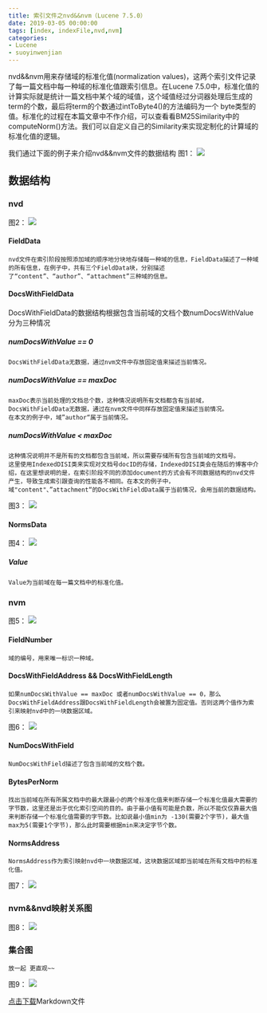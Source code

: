 ```yaml
---
title: 索引文件之nvd&&nvm（Lucene 7.5.0）
date: 2019-03-05 00:00:00
tags: [index, indexFile,nvd,nvm]
categories:
- Lucene
- suoyinwenjian
---
```


nvd&&nvm用来存储域的标准化值(normalization values)，这两个索引文件记录了每一篇文档中每一种域的标准化值跟索引信息。在Lucene 7.5.0中，标准化值的计算实际就是统计一篇文档中某个域的域值，这个域值经过分词器处理后生成的term的个数，最后将term的个数通过intToByte4()的方法编码为一个 byte类型的值。标准化的过程在本篇文章中不作介绍，可以查看看BM25Similarity中的computeNorm()方法。我们可以自定义自己的Similarity来实现定制化的计算域的标准化值的逻辑。

我们通过下面的例子来介绍nvd&&nvm文件的数据结构
图1：
<img src="http://www.amazingkoala.com.cn/uploads/lucene/索引文件/nvm&&nvd/1.png">

## 数据结构
### nvd
图2：
<img src="http://www.amazingkoala.com.cn/uploads/lucene/索引文件/nvm&&nvd/2.png">

#### FieldData
```text
nvd文件在索引阶段按照添加域的顺序地分块地存储每一种域的信息，FieldData描述了一种域的所有信息，在例子中，共有三个FieldData块，分别描述了“content”、“author”、“attachment”三种域的信息。
```
#### DocsWithFieldData
DocsWithFieldData的数据结构根据包含当前域的文档个数numDocsWithValue分为三种情况
##### numDocsWithValue == 0
```text
DocsWithFieldData无数据，通过nvm文件中存放固定值来描述当前情况。
```
##### numDocsWithValue == maxDoc
```text
maxDoc表示当前处理的文档总个数，这种情况说明所有文档都含有当前域，DocsWithFieldData无数据，通过在nvm文件中同样存放固定值来描述当前情况。
在本文的例子中，域”author“属于当前情况。
```
##### numDocsWithValue < maxDoc
```text
这种情况说明并不是所有的文档都包含当前域，所以需要存储所有包含当前域的文档号。
这里使用IndexedDISI类来实现对文档号docID的存储，IndexedDISI类会在随后的博客中介绍，在这里想说明的是，在索引阶段不同的添加document的方式会有不同数据结构的nvd文件产生，导致生成索引跟查询的性能各不相同。在本文的例子中，域"content"、”attachment“的DocsWithFieldData属于当前情况，会用当前的数据结构。
```
图3：
<img src="http://www.amazingkoala.com.cn/uploads/lucene/索引文件/nvm&&nvd/3.png">
#### NormsData
图4：
<img src="http://www.amazingkoala.com.cn/uploads/lucene/索引文件/nvm&&nvd/4.png">
##### Value
```text
Value为当前域在每一篇文档中的标准化值。
```
### nvm
图5：
<img src="http://www.amazingkoala.com.cn/uploads/lucene/索引文件/nvm&&nvd/5.png">
#### FieldNumber
```text
域的编号，用来唯一标识一种域。
```
#### DocsWithFieldAddress && DocsWithFieldLength
```text
如果numDocsWithValue == maxDoc 或者numDocsWithValue == 0，那么DocsWithFieldAddress跟DocsWithFieldLength会被置为固定值。否则这两个值作为索引来映射nvd中的一块数据区域。
```
图6：
<img src="http://www.amazingkoala.com.cn/uploads/lucene/索引文件/nvm&&nvd/6.png">
#### NumDocsWithField
```text
NumDocsWithField描述了包含当前域的文档个数。
```
#### BytesPerNorm
```text
找出当前域在所有所属文档中的最大跟最小的两个标准化值来判断存储一个标准化值最大需要的字节数，这里还是出于优化索引空间的目的。由于最小值有可能是负数，所以不能仅仅靠最大值来判断存储一个标准化值需要的字节数。比如说最小值min为 -130(需要2个字节)，最大值max为5(需要1个字节)，那么此时需要根据min来决定字节个数。
```
#### NormsAddress
```text
NormsAddress作为索引映射nvd中一块数据区域，这块数据区域即当前域在所有文档中的标准化值。
```
图7：
<img src="http://www.amazingkoala.com.cn/uploads/lucene/索引文件/nvm&&nvd/7.png">
### nvm&&nvd映射关系图
图8：
<img src="http://www.amazingkoala.com.cn/uploads/lucene/索引文件/nvm&&nvd/8.png">
### 集合图
```text
放一起 更直观~~
```
图9：
<img src="http://www.amazingkoala.com.cn/uploads/lucene/索引文件/nvm&&nvd/9.png">

[点击下载](http://www.amazingkoala.com.cn/attachment/Lucene/%E7%B4%A2%E5%BC%95%E6%96%87%E4%BB%B6/%E7%B4%A2%E5%BC%95%E6%96%87%E4%BB%B6%E4%B9%8Bnvd&&nvm.zip)Markdown文件